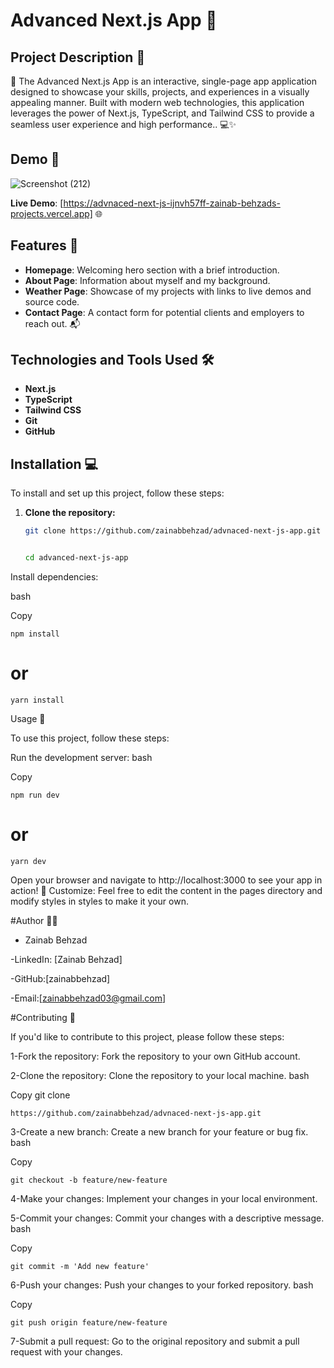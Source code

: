 # Advanced Next.js App 🚀

## Project Description 📝

🌟 
The Advanced Next.js App is an interactive, single-page app application designed to showcase your skills, projects, and experiences in a visually appealing manner. Built with modern web technologies, this application leverages the power of Next.js, TypeScript, and Tailwind CSS to provide a seamless user experience and high performance.. 💻✨

## Demo 📸

![Screenshot (212)](https://github.com/user-attachments/assets/efb5eacc-bb29-4fc2-8d31-543d22de9a3d)


**Live Demo**: [https://advnaced-next-js-ijnvh57ff-zainab-behzads-projects.vercel.app] 🌐

## Features 🎉

- **Homepage**: Welcoming hero section with a brief introduction.
- **About Page**: Information about myself and my background.
- **Weather Page**: Showcase of my projects with links to live demos and source code.
- **Contact Page**: A contact form for potential clients and employers to reach out. 📬

## Technologies and Tools Used 🛠️

- **Next.js**
- **TypeScript**
- **Tailwind CSS**
- **Git**
- **GitHub**

## Installation 💻

To install and set up this project, follow these steps:

1. **Clone the repository:**
   ```bash
   git clone https://github.com/zainabbehzad/advnaced-next-js-app.git


   cd advanced-next-js-app


Install dependencies:

bash

Copy


    npm install

# or

    yarn install


Usage 🎯


To use this project, follow these steps:

Run the development server:
bash

Copy

    npm run dev
    
# or

    yarn dev


Open your browser and navigate to http://localhost:3000 to see your app in action! 🚀
Customize: Feel free to edit the content in the pages directory and modify styles in styles to make it your own.


#Author 👩‍💻


- Zainab Behzad

-LinkedIn: [Zainab Behzad]

-GitHub:[zainabbehzad]

-Email:[zainabbehzad03@gmail.com]


#Contributing 🤝


If you'd like to contribute to this project, please follow these steps:

1-Fork the repository: Fork the repository to your own GitHub account.

2-Clone the repository: Clone the repository to your local machine.
bash

Copy
git clone

    https://github.com/zainabbehzad/advnaced-next-js-app.git

    
3-Create a new branch: Create a new branch for your feature or bug fix.
bash

Copy

    git checkout -b feature/new-feature
    
4-Make your changes: Implement your changes in your local environment.

5-Commit your changes: Commit your changes with a descriptive message.
bash

Copy

    git commit -m 'Add new feature'

    
6-Push your changes: Push your changes to your forked repository.
bash

Copy

    git push origin feature/new-feature


7-Submit a pull request: Go to the original repository and submit a pull request with your changes.
